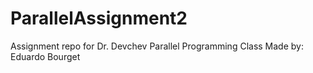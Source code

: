 # ParallelAssignment2
Assignment repo for Dr. Devchev Parallel Programming Class
Made by: Eduardo Bourget
